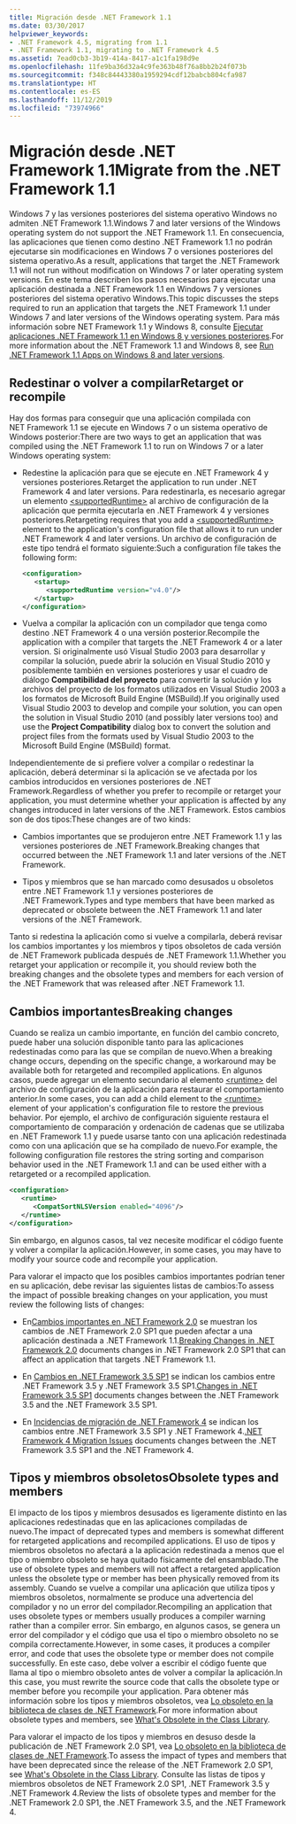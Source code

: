 ```yaml
---
title: Migración desde .NET Framework 1.1
ms.date: 03/30/2017
helpviewer_keywords:
- .NET Framework 4.5, migrating from 1.1
- .NET Framework 1.1, migrating to .NET Framework 4.5
ms.assetid: 7ead0cb3-3b19-414a-8417-a1c1fa198d9e
ms.openlocfilehash: 11fe9ba36d32a4c9fe363b48f76a8bb2b24f073b
ms.sourcegitcommit: f348c84443380a1959294cdf12babcb804cfa987
ms.translationtype: HT
ms.contentlocale: es-ES
ms.lasthandoff: 11/12/2019
ms.locfileid: "73974966"
---
```

# <a name="migrate-from-the-net-framework-11"></a><span data-ttu-id="11b6b-102">Migración desde .NET Framework 1.1</span><span class="sxs-lookup"><span data-stu-id="11b6b-102">Migrate from the .NET Framework 1.1</span></span>

<span data-ttu-id="11b6b-103">Windows 7 y las versiones posteriores del sistema operativo Windows no admiten .NET Framework 1.1.</span><span class="sxs-lookup"><span data-stu-id="11b6b-103">Windows 7 and later versions of the Windows operating system do not support the .NET Framework 1.1.</span></span> <span data-ttu-id="11b6b-104">En consecuencia, las aplicaciones que tienen como destino .NET Framework 1.1 no podrán ejecutarse sin modificaciones en Windows 7 o versiones posteriores del sistema operativo.</span><span class="sxs-lookup"><span data-stu-id="11b6b-104">As a result, applications that target the .NET Framework 1.1 will not run without modification on Windows 7 or later operating system versions.</span></span> <span data-ttu-id="11b6b-105">En este tema describen los pasos necesarios para ejecutar una aplicación destinada a .NET Framework 1.1 en Windows 7 y versiones posteriores del sistema operativo Windows.</span><span class="sxs-lookup"><span data-stu-id="11b6b-105">This topic discusses the steps required to run an application that targets the .NET Framework 1.1 under Windows 7 and later versions of the Windows operating system.</span></span> <span data-ttu-id="11b6b-106">Para más información sobre NET Framework 1.1 y Windows 8, consulte [Ejecutar aplicaciones .NET Framework 1.1 en Windows 8 y versiones posteriores](../install/run-net-framework-1-1-apps.md).</span><span class="sxs-lookup"><span data-stu-id="11b6b-106">For more information about the .NET Framework 1.1 and Windows 8, see [Run .NET Framework 1.1 Apps on Windows 8 and later versions](../install/run-net-framework-1-1-apps.md).</span></span>

## <a name="retarget-or-recompile"></a><span data-ttu-id="11b6b-107">Redestinar o volver a compilar</span><span class="sxs-lookup"><span data-stu-id="11b6b-107">Retarget or recompile</span></span>

<span data-ttu-id="11b6b-108">Hay dos formas para conseguir que una aplicación compilada con NET Framework 1.1 se ejecute en Windows 7 o un sistema operativo de Windows posterior:</span><span class="sxs-lookup"><span data-stu-id="11b6b-108">There are two ways to get an application that was compiled using the .NET Framework 1.1 to run on Windows 7 or a later Windows operating system:</span></span>

- <span data-ttu-id="11b6b-109">Redestine la aplicación para que se ejecute en .NET Framework 4 y versiones posteriores.</span><span class="sxs-lookup"><span data-stu-id="11b6b-109">Retarget the application to run under .NET Framework 4 and later versions.</span></span> <span data-ttu-id="11b6b-110">Para redestinarla, es necesario agregar un elemento [\<supportedRuntime>](../configure-apps/file-schema/startup/supportedruntime-element.md) al archivo de configuración de la aplicación que permita ejecutarla en .NET Framework 4 y versiones posteriores.</span><span class="sxs-lookup"><span data-stu-id="11b6b-110">Retargeting requires that you add a [\<supportedRuntime>](../configure-apps/file-schema/startup/supportedruntime-element.md) element to the application's configuration file that allows it to run under .NET Framework 4 and later versions.</span></span> <span data-ttu-id="11b6b-111">Un archivo de configuración de este tipo tendrá el formato siguiente:</span><span class="sxs-lookup"><span data-stu-id="11b6b-111">Such a configuration file takes the following form:</span></span>

    ```xml
    <configuration>
       <startup>
          <supportedRuntime version="v4.0"/>
       </startup>
    </configuration>
    ```

- <span data-ttu-id="11b6b-112">Vuelva a compilar la aplicación con un compilador que tenga como destino .NET Framework 4 o una versión posterior.</span><span class="sxs-lookup"><span data-stu-id="11b6b-112">Recompile the application with a compiler that targets the .NET Framework 4 or a later version.</span></span> <span data-ttu-id="11b6b-113">Si originalmente usó Visual Studio 2003 para desarrollar y compilar la solución, puede abrir la solución en Visual Studio 2010 y posiblemente también en versiones posteriores y usar el cuadro de diálogo **Compatibilidad del proyecto** para convertir la solución y los archivos del proyecto de los formatos utilizados en Visual Studio 2003 a los formatos de Microsoft Build Engine (MSBuild).</span><span class="sxs-lookup"><span data-stu-id="11b6b-113">If you originally used Visual Studio 2003 to develop and compile your solution, you can open the solution in Visual Studio 2010 (and possibly later versions too) and use the **Project Compatibility** dialog box to convert the solution and project files from the formats used by Visual Studio 2003 to the Microsoft Build Engine (MSBuild) format.</span></span>

<span data-ttu-id="11b6b-114">Independientemente de si prefiere volver a compilar o redestinar la aplicación, deberá determinar si la aplicación se ve afectada por los cambios introducidos en versiones posteriores de .NET Framework.</span><span class="sxs-lookup"><span data-stu-id="11b6b-114">Regardless of whether you prefer to recompile or retarget your application, you must determine whether your application is affected by any changes introduced in later versions of the .NET Framework.</span></span> <span data-ttu-id="11b6b-115">Estos cambios son de dos tipos:</span><span class="sxs-lookup"><span data-stu-id="11b6b-115">These changes are of two kinds:</span></span>

- <span data-ttu-id="11b6b-116">Cambios importantes que se produjeron entre .NET Framework 1.1 y las versiones posteriores de .NET Framework.</span><span class="sxs-lookup"><span data-stu-id="11b6b-116">Breaking changes that occurred between the .NET Framework 1.1 and later versions of the .NET Framework.</span></span>

- <span data-ttu-id="11b6b-117">Tipos y miembros que se han marcado como desusados u obsoletos entre .NET Framework 1.1 y versiones posteriores de .NET Framework.</span><span class="sxs-lookup"><span data-stu-id="11b6b-117">Types and type members that have been marked as deprecated or obsolete between the .NET Framework 1.1 and later versions of the .NET Framework.</span></span>

<span data-ttu-id="11b6b-118">Tanto si redestina la aplicación como si vuelve a compilarla, deberá revisar los cambios importantes y los miembros y tipos obsoletos de cada versión de .NET Framework publicada después de .NET Framework 1.1.</span><span class="sxs-lookup"><span data-stu-id="11b6b-118">Whether you retarget your application or recompile it, you should review both the breaking changes and the obsolete types and members for each version of the .NET Framework that was released after .NET Framework 1.1.</span></span>

## <a name="breaking-changes"></a><span data-ttu-id="11b6b-119">Cambios importantes</span><span class="sxs-lookup"><span data-stu-id="11b6b-119">Breaking changes</span></span>

<span data-ttu-id="11b6b-120">Cuando se realiza un cambio importante, en función del cambio concreto, puede haber una solución disponible tanto para las aplicaciones redestinadas como para las que se compilan de nuevo.</span><span class="sxs-lookup"><span data-stu-id="11b6b-120">When a breaking change occurs, depending on the specific change, a workaround may be available both for retargeted and recompiled applications.</span></span> <span data-ttu-id="11b6b-121">En algunos casos, puede agregar un elemento secundario al elemento [\<runtime>](../configure-apps/file-schema/startup/supportedruntime-element.md) del archivo de configuración de la aplicación para restaurar el comportamiento anterior.</span><span class="sxs-lookup"><span data-stu-id="11b6b-121">In some cases, you can add a child element to the [\<runtime>](../configure-apps/file-schema/startup/supportedruntime-element.md) element of your application's configuration file to restore the previous behavior.</span></span> <span data-ttu-id="11b6b-122">Por ejemplo, el archivo de configuración siguiente restaura el comportamiento de comparación y ordenación de cadenas que se utilizaba en .NET Framework 1.1 y puede usarse tanto con una aplicación redestinada como con una aplicación que se ha compilado de nuevo.</span><span class="sxs-lookup"><span data-stu-id="11b6b-122">For example, the following configuration file restores the string sorting and comparison behavior used in the .NET Framework 1.1 and can be used either with a retargeted or a recompiled application.</span></span>

```xml
<configuration>
   <runtime>
      <CompatSortNLSVersion enabled="4096"/>
   </runtime>
</configuration>
```

<span data-ttu-id="11b6b-123">Sin embargo, en algunos casos, tal vez necesite modificar el código fuente y volver a compilar la aplicación.</span><span class="sxs-lookup"><span data-stu-id="11b6b-123">However, in some cases, you may have to modify your source code and recompile your application.</span></span>

<span data-ttu-id="11b6b-124">Para valorar el impacto que los posibles cambios importantes podrían tener en su aplicación, debe revisar las siguientes listas de cambios:</span><span class="sxs-lookup"><span data-stu-id="11b6b-124">To assess the impact of possible breaking changes on your application, you must review the following lists of changes:</span></span>

- <span data-ttu-id="11b6b-125">En[Cambios importantes en .NET Framework 2.0](https://docs.microsoft.com/previous-versions/aa570326(v=msdn.10)) se muestran los cambios de .NET Framework 2.0 SP1 que pueden afectar a una aplicación destinada a .NET Framework 1.1.</span><span class="sxs-lookup"><span data-stu-id="11b6b-125">[Breaking Changes in .NET Framework 2.0](https://docs.microsoft.com/previous-versions/aa570326(v=msdn.10)) documents changes in .NET Framework 2.0 SP1 that can affect an application that targets .NET Framework 1.1.</span></span>

- <span data-ttu-id="11b6b-126">En [Cambios en .NET Framework 3.5 SP1](https://docs.microsoft.com/previous-versions/dotnet/articles/dd310284(v=msdn.10)) se indican los cambios entre .NET Framework 3.5 y .NET Framework 3.5 SP1.</span><span class="sxs-lookup"><span data-stu-id="11b6b-126">[Changes in .NET Framework 3.5 SP1](https://docs.microsoft.com/previous-versions/dotnet/articles/dd310284(v=msdn.10)) documents changes between the .NET Framework 3.5 and the .NET Framework 3.5 SP1.</span></span>

- <span data-ttu-id="11b6b-127">En [Incidencias de migración de .NET Framework 4](net-framework-4-migration-issues.md) se indican los cambios entre .NET Framework 3.5 SP1 y .NET Framework 4.</span><span class="sxs-lookup"><span data-stu-id="11b6b-127">[.NET Framework 4 Migration Issues](net-framework-4-migration-issues.md) documents changes between the .NET Framework 3.5 SP1 and the .NET Framework 4.</span></span>

## <a name="obsolete-types-and-members"></a><span data-ttu-id="11b6b-128">Tipos y miembros obsoletos</span><span class="sxs-lookup"><span data-stu-id="11b6b-128">Obsolete types and members</span></span>

<span data-ttu-id="11b6b-129">El impacto de los tipos y miembros desusados es ligeramente distinto en las aplicaciones redestinadas que en las aplicaciones compiladas de nuevo.</span><span class="sxs-lookup"><span data-stu-id="11b6b-129">The impact of deprecated types and members is somewhat different for retargeted applications and recompiled applications.</span></span> <span data-ttu-id="11b6b-130">El uso de tipos y miembros obsoletos no afectará a la aplicación redestinada a menos que el tipo o miembro obsoleto se haya quitado físicamente del ensamblado.</span><span class="sxs-lookup"><span data-stu-id="11b6b-130">The use of obsolete types and members will not affect a retargeted application unless the obsolete type or member has been physically removed from its assembly.</span></span> <span data-ttu-id="11b6b-131">Cuando se vuelve a compilar una aplicación que utiliza tipos y miembros obsoletos, normalmente se produce una advertencia del compilador y no un error del compilador.</span><span class="sxs-lookup"><span data-stu-id="11b6b-131">Recompiling an application that uses obsolete types or members usually produces a compiler warning rather than a compiler error.</span></span> <span data-ttu-id="11b6b-132">Sin embargo, en algunos casos, se genera un error del compilador y el código que usa el tipo o miembro obsoleto no se compila correctamente.</span><span class="sxs-lookup"><span data-stu-id="11b6b-132">However, in some cases, it produces a compiler error, and code that uses the obsolete type or member does not compile successfully.</span></span> <span data-ttu-id="11b6b-133">En este caso, debe volver a escribir el código fuente que llama al tipo o miembro obsoleto antes de volver a compilar la aplicación.</span><span class="sxs-lookup"><span data-stu-id="11b6b-133">In this case, you must rewrite the source code that calls the obsolete type or member before you recompile your application.</span></span> <span data-ttu-id="11b6b-134">Para obtener más información sobre los tipos y miembros obsoletos, vea [Lo obsoleto en la biblioteca de clases de .NET Framework](../whats-new/whats-obsolete.md).</span><span class="sxs-lookup"><span data-stu-id="11b6b-134">For more information about obsolete types and members, see [What's Obsolete in the Class Library](../whats-new/whats-obsolete.md).</span></span>

<span data-ttu-id="11b6b-135">Para valorar el impacto de los tipos y miembros en desuso desde la publicación de .NET Framework 2.0 SP1, vea [Lo obsoleto en la biblioteca de clases de .NET Framework](../whats-new/whats-obsolete.md).</span><span class="sxs-lookup"><span data-stu-id="11b6b-135">To assess the impact of types and members that have been deprecated since the release of the .NET Framework 2.0 SP1, see [What's Obsolete in the Class Library](../whats-new/whats-obsolete.md).</span></span> <span data-ttu-id="11b6b-136">Consulte las listas de tipos y miembros obsoletos de NET Framework 2.0 SP1, .NET Framework 3.5 y .NET Framework 4.</span><span class="sxs-lookup"><span data-stu-id="11b6b-136">Review the lists of obsolete types and member for the .NET Framework 2.0 SP1, the .NET Framework 3.5, and the .NET Framework 4.</span></span>
